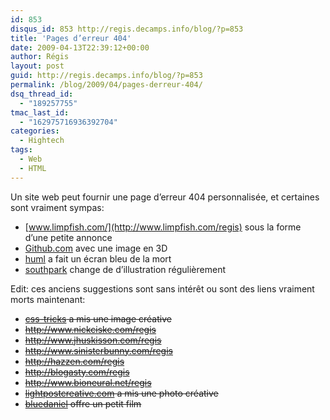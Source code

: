 ```yaml
---
id: 853
disqus_id: 853 http://regis.decamps.info/blog/?p=853
title: 'Pages d’erreur 404'
date: 2009-04-13T22:39:12+00:00
author: Régis
layout: post
guid: http://regis.decamps.info/blog/?p=853
permalink: /blog/2009/04/pages-derreur-404/
dsq_thread_id:
  - "189257755"
tmac_last_id:
  - "162975716936392704"
categories:
  - Hightech
tags:
  - Web
  - HTML
---
```

Un site web peut fournir une page d’erreur 404 personnalisée, et certaines sont vraiment sympas:

  * [www.limpfish.com/](http://www.limpfish.com/regis) sous la forme d’une petite annonce
  * [Github.com](https://github.com/regis_qwertyuiop) avec une image en 3D
  * [huml](http://huml.org/404.shtml) a fait un écran bleu de la mort
  * [southpark](http://www.southparkstudios.com/regis) change de d’illustration régulièrement

Edit: ces anciens suggestions sont sans intérêt ou sont des liens vraiment morts maintenant:

  * <strike>[css-tricks](http://css-tricks.com/regis) a mis une image créative<strike>
  * <strike><http://www.nickciske.com/regis></strike>
  * <strike><http://www.jhuskisson.com/regis></strike>
  * <strike><http://www.sinisterbunny.com/regis></strike>
  * <strike><http://hazzen.com/regis></strike>
  * <strike><http://blogasty.com/regis></strike>
  * <strike><http://www.bioneural.net/regis></strike>
  * <strike>[lightpostcreative.com](http://www.lightpostcreative.com/regis) a mis une photo créative<strike>
  * <strike>[bluedaniel](http://www.bluedaniel.com/regis) offre un petit film<strike>
